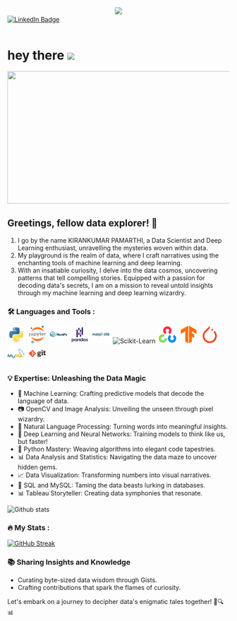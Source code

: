<!-- Replace this with an eye-catching banner image URL -->
<div id="header" align="center">
  <img src="https://media.giphy.com/media/M9gbBd9nbDrOTu1Mqx/giphy.gif" width="100"/>
</div>
<div id="badges">
  <a href="(https://www.linkedin.com/in/kirankumar-1798p/)">
    <img src="https://img.shields.io/badge/LinkedIn-blue?style=for-the-badge&logo=linkedin&logoColor=white" alt="LinkedIn Badge"/>
  </a>
  </div>
<img src="https://komarev.com/ghpvc/?username=KIRANKUMAR7-P&style=flat-square&color=blue" alt=""/>
<h1>
  hey there
  <img src="https://media.giphy.com/media/hvRJCLFzcasrR4ia7z/giphy.gif" width="30px"/>
</h1>
<div align="center">
  <img src="https://media.giphy.com/media/dWesBcTLavkZuG35MI/giphy.gif" width="600" height="300"/>
</div>

## Greetings, fellow data explorer! 👋

1. I go by the name KIRANKUMAR PAMARTHI, a Data Scientist and Deep Learning enthusiast, unravelling the mysteries woven within data.
2. My playground is the realm of data, where I craft narratives using the enchanting tools of machine learning and deep learning.
3. With an insatiable curiosity, I delve into the data cosmos, uncovering patterns that tell compelling stories.
Equipped with a passion for decoding data's secrets, I am on a mission to reveal untold insights through my machine learning and deep learning wizardry.

### :hammer_and_wrench: Languages and Tools :
<div>
  <img src="https://github.com/devicons/devicon/blob/master/icons/python/python-original.svg" title="Python" alt="Python" width="40" height="40"/>&nbsp;
  <img src="https://github.com/devicons/devicon/blob/master/icons/jupyter/jupyter-original-wordmark.svg" title="Jupyter" alt="Jupyter" width="40" height="40"/>&nbsp;
  <img src="https://github.com/devicons/devicon/blob/master/icons/numpy/numpy-original-wordmark.svg" title="NumPy" alt="NumPy" width="40" height="40"/>&nbsp;
  <img src="https://github.com/devicons/devicon/blob/master/icons/pandas/pandas-original-wordmark.svg" title="Pandas" alt="Pandas" width="40" height="40"/>&nbsp;
  <img src="https://github.com/devicons/devicon/blob/master/icons/matplotlib/matplotlib-original-wordmark.svg" title="Matplotlib" alt="Matplotlib" width="40" height="40"/>&nbsp;
  <img src="https://github.com/devicons/devicon/blob/master/icons/scikit-learn/scikit-learn-original.svg" title="Scikit-Learn" alt="Scikit-Learn" width="40" height="40"/>&nbsp;
  <img src="https://github.com/devicons/devicon/blob/master/icons/opencv/opencv-original.svg" title="OpenCV" alt="OpenCV" width="40" height="40"/>&nbsp;
  <img src="https://github.com/devicons/devicon/blob/master/icons/tensorflow/tensorflow-original.svg" title="TensorFlow" alt="TensorFlow" width="40" height="40"/>&nbsp;
  <img src="https://github.com/devicons/devicon/blob/master/icons/pytorch/pytorch-original.svg" title="PyTorch" alt="PyTorch" width="40" height="40"/>&nbsp;
  <img src="https://github.com/devicons/devicon/blob/master/icons/mysql/mysql-original-wordmark.svg" title="SQL" alt="SQL" width="40" height="40"/>&nbsp;
  <img src="https://github.com/devicons/devicon/blob/master/icons/git/git-original-wordmark.svg" title="Git" alt="Git" width="40" height="40"/>
</div>


### 💡 Expertise: Unleashing the Data Magic

- 🤖 Machine Learning: Crafting predictive models that decode the language of data.
- 📷 OpenCV and Image Analysis: Unveiling the unseen through pixel wizardry.
- 📝 Natural Language Processing: Turning words into meaningful insights.
- 🧠 Deep Learning and Neural Networks: Training models to think like us, but faster!
- 🐍 Python Mastery: Weaving algorithms into elegant code tapestries.
- 📊 Data Analysis and Statistics: Navigating the data maze to uncover hidden gems.
- 📈 Data Visualization: Transforming numbers into visual narratives.
- 🎲 SQL and MySQL: Taming the data beasts lurking in databases.
- 📊 Tableau Storyteller: Creating data symphonies that resonate.
  
![Github stats](https://github-readme-stats.vercel.app/api?username=KIRANKUMAR7-P)

### :fire: My Stats :

<!-- GitHub Streak -->
[![GitHub Streak](http://github-readme-streak-stats.herokuapp.com?user=KIRANKUMAR7-P&theme=dark&background=000000)](https://git.io/streak-stats)

### 📚 Sharing Insights and Knowledge

- Curating byte-sized data wisdom through Gists.
- Crafting contributions that spark the flames of curiosity.

Let's embark on a journey to decipher data's enigmatic tales together! 🚀🔍📊
